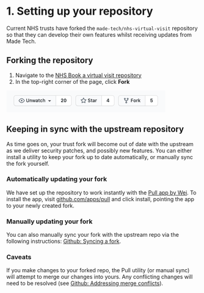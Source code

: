 # 1. Setting up your repository

Current NHS trusts have forked the `made-tech/nhs-virtual-visit` repository so
that they can develop their own features whilst receiving updates from Made
Tech.

## Forking the repository

1. Navigate to the [NHS Book a virtual visit repository](https://github.com/madetech/nhs-virtual-visit)
2. In the top-right corner of the page, click **Fork**

![fork button](../images/fork_button.png)

## Keeping in sync with the upstream repository

As time goes on, your trust fork will become out of date with the upstream as we
deliver security patches, and possibly new features. You can either install a
utility to keep your fork up to date automatically, or manually sync the fork
yourself.

### Automatically updating your fork

We have set up the repository to work instantly with the [Pull app by Wei](https://github.com/wei/pull). To install the app, visit [github.com/apps/pull](https://github.com/apps/pull) and click install, pointing the app to your newly created fork.

### Manually updating your fork

You can also manually sync your fork with the upstream repo via the following
instructions: [Github: Syncing a fork](https://docs.github.com/en/github/collaborating-with-issues-and-pull-requests/syncing-a-fork).

### Caveats

If you make changes to your forked repo, the Pull utility (or manual sync) will attempt to merge our changes into yours. Any conflicting changes will need to be resolved (see [Github: Addressing merge conflicts](https://docs.github.com/en/github/collaborating-with-issues-and-pull-requests/addressing-merge-conflicts)).
